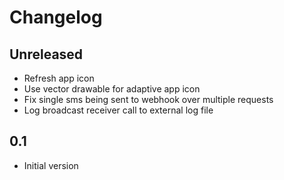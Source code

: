Changelog
=========

## Unreleased
- Refresh app icon
- Use vector drawable for adaptive app icon
- Fix single sms being sent to webhook over multiple requests
- Log broadcast receiver call to external log file

## 0.1
- Initial version